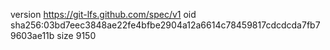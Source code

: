 version https://git-lfs.github.com/spec/v1
oid sha256:03bd7eec3848ae22fe4bfbe2904a12a6614c78459817cdcdcda7fb79603ae11b
size 9150
